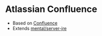 # Atlassian Confluence

* Based on [Confluence](https://bitbucket.org/atlassian/docker-atlassian-confluence-server/)
* Extends [mental/server-jre](https://github.com/mental-soft/docker-images/tree/master/server-jre)